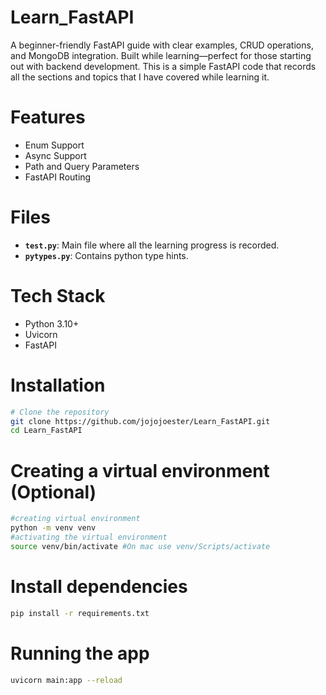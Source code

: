 # Learn_FastAPI
A beginner-friendly FastAPI guide with clear examples, CRUD operations, and MongoDB integration. Built while learning—perfect for those starting out with backend development. This is a simple FastAPI code that records all the sections and topics that I have covered while learning it. 

# Features
- Enum Support
- Async Support
- Path and Query Parameters
- FastAPI Routing

# Files
- **`test.py`**: Main file where all the learning progress is recorded.
- **`pytypes.py`**: Contains python type hints.
 
# Tech Stack
- Python 3.10+
- Uvicorn
- FastAPI

# Installation
```bash
# Clone the repository
git clone https://github.com/jojojoester/Learn_FastAPI.git
cd Learn_FastAPI
```

# Creating a virtual environment (Optional)
```bash
#creating virtual environment
python -m venv venv
#activating the virtual environment
source venv/bin/activate #On mac use venv/Scripts/activate
```

# Install dependencies
```bash
pip install -r requirements.txt
```

# Running the app
```bash
uvicorn main:app --reload
```
